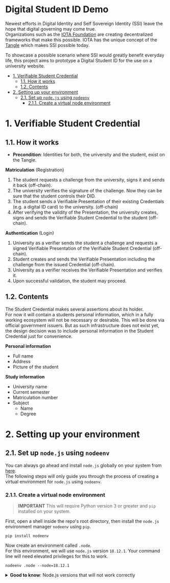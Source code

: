 # Digital Student ID Demo <!-- omit in toc -->

Newest efforts in Digital Identity and Self Sovereign Identity (SSI) leave the hope that digital governing may come true.  
Organizations such as the [IOTA Foundation](https://www.iota.org/) are creating decentralized frameworks that make this possible. IOTA has the unique concept of the [Tangle](https://wiki.iota.org/learn/about-iota/tangle) which makes SSI possible today.  

To showcase a possible scenario where SSI would greatly benefit everyday life, this project aims to prototype a Digital Student ID for the use on a university website.

- [1. Verifiable Student Credential](#1-verifiable-student-credential)
  - [1.1. How it works](#11-how-it-works)
  - [1.2. Contents](#12-contents)
- [2. Setting up your environment](#2-setting-up-your-environment)
  - [2.1. Set up `node.js` using `nodeenv`](#21-set-up-nodejs-using-nodeenv)
    - [2.1.1. Create a virtual node environment](#211-create-a-virtual-node-environment)

# 1. Verifiable Student Credential

## 1.1. How it works

- **Precondition**: Identities for both, the university and the student, exist on the Tangle.

**Matriculation** (Registration)
1. The student requests a challenge from the university, signs it and sends it back (off-chain).
2. The university verifies the signature of the challenge. Now they can be sure that the student controls their DID.
3. The student sends a Verifiable Presentation of their existing Credentials (e.g. a digital ID card) to the university. (off-chain)
4. After verifying the validity of the Presentation, the university creates, signs and sends the Verifiable Student Credential to the student (off-chain).

**Authentication** (Login)
1. University as a verifier sends the student a challenge and requests a signed Verifiable Presentation of the Verifiable Student Credential (off-chain).
2. Student creates and sends the Verifiable Presentation including the challenge from the issued Credential (off-chain).
3. University as a verifier receives the Verifiable Presentation and verifies it.
4. Upon successful validation, the student may proceed.

## 1.2. Contents

The Student Credential makes several assertions about its holder.  
For now it will contain a students personal information, which in a fully working ecosystem will not be necessary or desirable. This will be done via official government issuers. But as such infrastructure does not exist yet, the design decision was to include personal information in the Student Credential just for convenience.

**Personal information**

- Full name
- Address
- Picture of the student

**Study information**

- University name
- Current semester
- Matriculation number
- Subject
  - Name
  - Degree

# 2. Setting up your environment

## 2.1. Set up `node.js` using `nodeenv`

You can always go ahead and install `node.js` globally on your system from [here](https://nodejs.org/).  
The following steps will only guide you through the process of creating a virtual environment for `node.js` using `nodeenv`.

### 2.1.1. Create a virtual node environment

> **IMPORTANT** This will require Python version 3 or greater and `pip` installed on your system.

First, open a shell inside the repo's root directory, then install the `node.js` environment manager `nodeenv` using `pip`.

```shell
pip install nodeenv
```

Now create an environment called `.node`.  
For this environment, we will use `node.js` version `18.12.1`.
Your command line will need elevated privileges for this to work.

```shell
nodeenv .node --node=18.12.1
```

<details><summary><b>Good to know</b>: Node.js versions that will not work correctly</summary>
- 18.8.0 some problems with <a href="https://www.npmjs.com/package/@iota/identity-wasm">@iota/identity-wasm@0.6.0"</a>
</details>